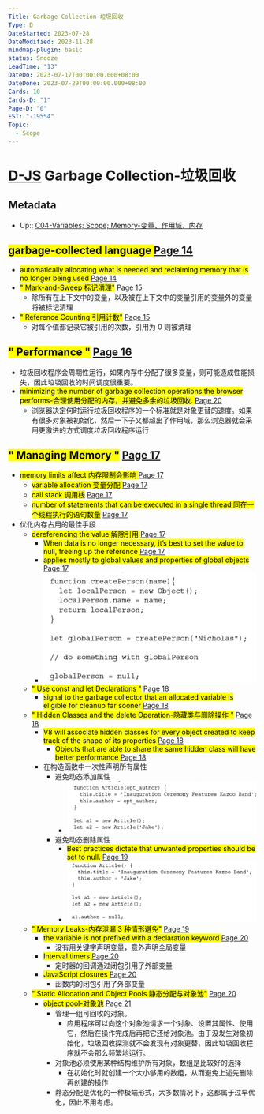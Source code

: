 ```yaml
---
Title: Garbage Collection-垃圾回收
Type: D
DateStarted: 2023-07-28
DateModified: 2023-11-28
mindmap-plugin: basic
status: Snooze
LeadTime: "13"
DateDo: 2023-07-17T00:00:00.000+08:00
DateDone: 2023-07-29T00:00:00.000+08:00
Cards: 10
Cards-D: "1"
Page-D: "0"
EST: "-19554"
Topic:
  - Scope
---
```


# [D-JS](O-JS.md) Garbage Collection-垃圾回收

## Metadata

- Up:: [C04-Variables; Scope; Memory-变量、作用域、内存](../Private/C-JS/C04-Variables;%20Scope;%20Memory-变量、作用域、内存.md)

## <mark class="hltr-orange "> garbage-collected language </mark> [Page 14](zotero://open-pdf/library/items/777VEPFY?page=14&annotation=IMJJBYSZ)

- <mark class="hltr-yellow "> automatically allocating what is needed and reclaiming memory that is no longer being used </mark> [Page 14](zotero://open-pdf/library/items/777VEPFY?page=14&annotation=QLQ27SHK)
- <mark class="hltr-gray ">" Mark-and-Sweep 标记清理"</mark> [Page 15 ](zotero://open-pdf/library/items/777VEPFY?page=15&annotation=E7RH78YN)
  - 除所有在上下文中的变量，以及被在上下文中的变量引用的变量外的变量将被标记清理
- <mark class="hltr-gray ">" Reference Counting 引用计数"</mark> [Page 15 ](zotero://open-pdf/library/items/777VEPFY?page=15&annotation=3Z5S8B59)
  - 对每个值都记录它被引用的次数，引用为 0 则被清理

## <mark class="hltr-gray ">" Performance "</mark> [Page 16 ](zotero://open-pdf/library/items/777VEPFY?page=16&annotation=3S2S5IHX)

- 垃圾回收程序会周期性运行，如果内存中分配了很多变量，则可能造成性能损失，因此垃圾回收的时间调度很重要。
- <mark class="hltr-yellow "> minimizing the number of garbage collection operations the browser performs-合理使用分配的内存，并避免多余的垃圾回收. </mark> [Page 20](zotero://open-pdf/library/items/777VEPFY?page=20&annotation=4VDR5PEL)
  - 浏览器决定何时运行垃圾回收程序的一个标准就是对象更替的速度。如果有很多对象被初始化，然后一下子又都超出了作用域，那么浏览器就会采用更激进的方式调度垃圾回收程序运行

## <mark class="hltr-gray ">" Managing Memory "</mark> [Page 17 ](zotero://open-pdf/library/items/777VEPFY?page=17&annotation=ZCQRAGP8)

- <mark class="hltr-orange "> memory limits affect 内存限制会影响 </mark> [Page 17](zotero://open-pdf/library/items/777VEPFY?page=17&annotation=T45B54CJ)
  - <mark class="hltr-yellow "> variable allocation 变量分配 </mark> [Page 17](zotero://open-pdf/library/items/777VEPFY?page=17&annotation=8LTM8KZJ)
  - <mark class="hltr-yellow "> call stack 调用栈</mark> [Page 17](zotero://open-pdf/library/items/777VEPFY?page=17&annotation=RR3JJNVS)
  - <mark class="hltr-yellow "> number of statements that can be executed in a single thread 同在一个线程执行的语句数量</mark> [Page 17](zotero://open-pdf/library/items/777VEPFY?page=17&annotation=4ILTXL8T)
- 优化内存占用的最佳手段
  - <mark class="hltr-orange "> dereferencing the value 解除引用 </mark> [Page 17](zotero://open-pdf/library/items/777VEPFY?page=17&annotation=AQ5EF4NP)
    - <mark class="hltr-yellow "> When data is no longer necessary, it’s best to set the value to null, freeing up the reference </mark> [Page 17](zotero://open-pdf/library/items/777VEPFY?page=17&annotation=QFNGYCJC)
    - <mark class="hltr-yellow "> applies mostly to global values and properties of global objects</mark> [Page 17](zotero://open-pdf/library/items/777VEPFY?page=17&annotation=Q63DYHYU)
    - ![](z-Assets/C04VariablesScopeMemory-18-x65-y456.png)
  - <mark class="hltr-gray ">" Use const and let Declarations "</mark> [Page 18 ](zotero://open-pdf/library/items/777VEPFY?page=18&annotation=TIYHTYRX)
    - <mark class="hltr-yellow "> signal to the garbage collector that an allocated variable is eligible for cleanup far sooner </mark> [Page 18](zotero://open-pdf/library/items/777VEPFY?page=18&annotation=99T85KC4)
  - <mark class="hltr-gray ">" Hidden Classes and the delete Operation-隐藏类与删除操作 "</mark> [Page 18 ](zotero://open-pdf/library/items/777VEPFY?page=18&annotation=SJS2JDHM)
    - <mark class="hltr-yellow "> V8 will associate hidden classes for every object created to keep track of the shape of its properties </mark> [Page 18](zotero://open-pdf/library/items/777VEPFY?page=18&annotation=4XSY9GGJ)
      - <mark class="hltr-yellow "> Objects that are able to share the same hidden class will have better performance </mark> [Page 18](zotero://open-pdf/library/items/777VEPFY?page=18&annotation=59KNUJDF)
    - 在构造函数中一次性声明所有属性
      - 避免动态添加属性
        - ![](z-Assets/C04VariablesScopeMemory-19-x89-y398.png)
      - 避免动态删除属性
        - <mark class="hltr-yellow "> Best practices dictate that unwanted properties should be set to null. </mark> [Page 19](zotero://open-pdf/library/items/777VEPFY?page=19&annotation=MTX5E2UV)
        - ![](z-Assets/C04VariablesScopeMemory-19-x91-y95.png)
  - <mark class="hltr-gray ">" Memory Leaks-内存泄漏 3 种情形避免"</mark> [Page 19 ](zotero://open-pdf/library/items/777VEPFY?page=19&annotation=8AD54VW7)
    - <mark class="hltr-yellow "> the variable is not prefixed with a declaration keyword </mark> [Page 20](zotero://open-pdf/library/items/777VEPFY?page=20&annotation=8SP35ULF)
      - 没有用关键字声明变量，意外声明全局变量
    - <mark class="hltr-yellow "> Interval timers </mark> [Page 20](zotero://open-pdf/library/items/777VEPFY?page=20&annotation=56PSVZSB)
      - 定时器的回调通过闭包引用了外部变量
    - <mark class="hltr-yellow "> JavaScript closures </mark> [Page 20](zotero://open-pdf/library/items/777VEPFY?page=20&annotation=RVFRGMJ7)
      - 函数内的闭包引用了外部变量
  - <mark class="hltr-gray ">" Static Allocation and Object Pools 静态分配与对象池"</mark> [Page 20 ](zotero://open-pdf/library/items/777VEPFY?page=20&annotation=FB88CPI7)
    - <mark class="hltr-orange "> object pool-对象池</mark> [Page 21](zotero://open-pdf/library/items/777VEPFY?page=21&annotation=7FIJVY99)
      - 管理一组可回收的对象。
        - 应用程序可以向这个对象池请求一个对象、设置其属性、使用它，然后在操作完成后再把它还给对象池。由于没发生对象初始化，垃圾回收探测就不会发现有对象更替，因此垃圾回收程序就不会那么频繁地运行。
      - 对象池必须使用某种结构维护所有对象，数组是比较好的选择
        - 在初始化时就创建一个大小够用的数组，从而避免上述先删除再创建的操作
      - 静态分配是优化的一种极端形式，大多数情况下，这都属于过早优化，因此不用考虑。

